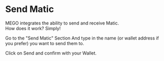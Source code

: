 # Send Matic

MEGO integrates the ability to send and receive Matic. \
How does it work? Simply!&#x20;

Go to the "Send Matic" Section And type in the name (or wallet address if you prefer) you want to send them to.&#x20;

Click on Send and confirm with your Wallet.
